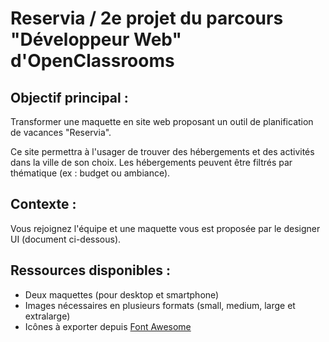 # Reservia / 2e projet du parcours "Développeur Web" d'OpenClassrooms


## Objectif principal : 

Transformer une maquette en site web proposant un outil de planification de vacances "Reservia".

Ce site permettra à l'usager de trouver des hébergements et des activités dans la ville de son choix.
Les hébergements peuvent être filtrés par thématique (ex : budget ou ambiance).


## Contexte : 

Vous rejoignez l'équipe et une maquette vous est proposée par le designer UI 
(document ci-dessous).


## Ressources disponibles : 

- Deux maquettes (pour desktop et smartphone)
- Images nécessaires en plusieurs formats (small, medium, large et extralarge)
- Icônes à exporter depuis [Font Awesome](https://fontawesome.com/)
